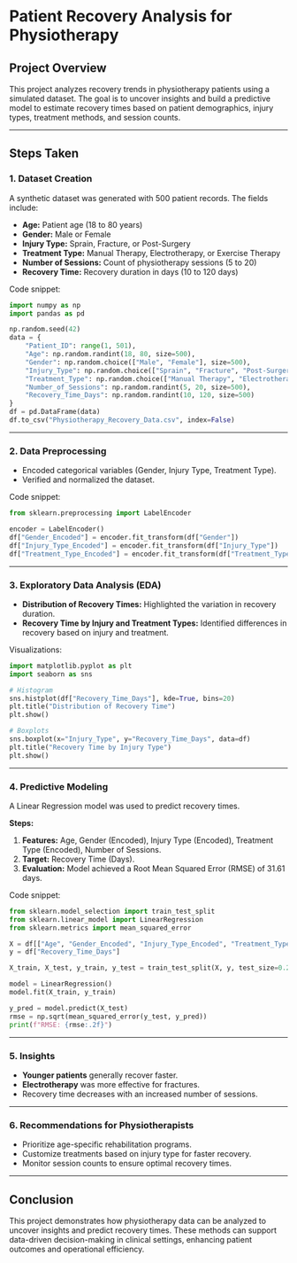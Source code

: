 # Patient Recovery Analysis for Physiotherapy

## Project Overview
This project analyzes recovery trends in physiotherapy patients using a simulated dataset. The goal is to uncover insights and build a predictive model to estimate recovery times based on patient demographics, injury types, treatment methods, and session counts.

---

## Steps Taken

### 1. Dataset Creation
A synthetic dataset was generated with 500 patient records. The fields include:
- **Age:** Patient age (18 to 80 years)
- **Gender:** Male or Female
- **Injury Type:** Sprain, Fracture, or Post-Surgery
- **Treatment Type:** Manual Therapy, Electrotherapy, or Exercise Therapy
- **Number of Sessions:** Count of physiotherapy sessions (5 to 20)
- **Recovery Time:** Recovery duration in days (10 to 120 days)

Code snippet:
```python
import numpy as np
import pandas as pd

np.random.seed(42)
data = {
    "Patient_ID": range(1, 501),
    "Age": np.random.randint(18, 80, size=500),
    "Gender": np.random.choice(["Male", "Female"], size=500),
    "Injury_Type": np.random.choice(["Sprain", "Fracture", "Post-Surgery"], size=500),
    "Treatment_Type": np.random.choice(["Manual Therapy", "Electrotherapy", "Exercise Therapy"], size=500),
    "Number_of_Sessions": np.random.randint(5, 20, size=500),
    "Recovery_Time_Days": np.random.randint(10, 120, size=500)
}
df = pd.DataFrame(data)
df.to_csv("Physiotherapy_Recovery_Data.csv", index=False)
```

---

### 2. Data Preprocessing
- Encoded categorical variables (Gender, Injury Type, Treatment Type).
- Verified and normalized the dataset.

Code snippet:
```python
from sklearn.preprocessing import LabelEncoder

encoder = LabelEncoder()
df["Gender_Encoded"] = encoder.fit_transform(df["Gender"])
df["Injury_Type_Encoded"] = encoder.fit_transform(df["Injury_Type"])
df["Treatment_Type_Encoded"] = encoder.fit_transform(df["Treatment_Type"])
```

---

### 3. Exploratory Data Analysis (EDA)
- **Distribution of Recovery Times:** Highlighted the variation in recovery duration.
- **Recovery Time by Injury and Treatment Types:** Identified differences in recovery based on injury and treatment.

Visualizations:
```python
import matplotlib.pyplot as plt
import seaborn as sns

# Histogram
sns.histplot(df["Recovery_Time_Days"], kde=True, bins=20)
plt.title("Distribution of Recovery Time")
plt.show()

# Boxplots
sns.boxplot(x="Injury_Type", y="Recovery_Time_Days", data=df)
plt.title("Recovery Time by Injury Type")
plt.show()
```

---

### 4. Predictive Modeling
A Linear Regression model was used to predict recovery times.

**Steps:**
1. **Features:** Age, Gender (Encoded), Injury Type (Encoded), Treatment Type (Encoded), Number of Sessions.
2. **Target:** Recovery Time (Days).
3. **Evaluation:** Model achieved a Root Mean Squared Error (RMSE) of 31.61 days.

Code snippet:
```python
from sklearn.model_selection import train_test_split
from sklearn.linear_model import LinearRegression
from sklearn.metrics import mean_squared_error

X = df[["Age", "Gender_Encoded", "Injury_Type_Encoded", "Treatment_Type_Encoded", "Number_of_Sessions"]]
y = df["Recovery_Time_Days"]

X_train, X_test, y_train, y_test = train_test_split(X, y, test_size=0.2, random_state=42)

model = LinearRegression()
model.fit(X_train, y_train)

y_pred = model.predict(X_test)
rmse = np.sqrt(mean_squared_error(y_test, y_pred))
print(f"RMSE: {rmse:.2f}")
```

---

### 5. Insights
- **Younger patients** generally recover faster.
- **Electrotherapy** was more effective for fractures.
- Recovery time decreases with an increased number of sessions.

---

### 6. Recommendations for Physiotherapists
- Prioritize age-specific rehabilitation programs.
- Customize treatments based on injury type for faster recovery.
- Monitor session counts to ensure optimal recovery times.

---


## Conclusion
This project demonstrates how physiotherapy data can be analyzed to uncover insights and predict recovery times. These methods can support data-driven decision-making in clinical settings, enhancing patient outcomes and operational efficiency.
